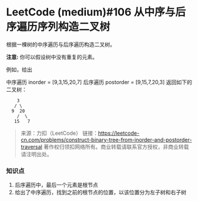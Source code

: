 
# LeetCode (medium)#106 从中序与后序遍历序列构造二叉树
根据一棵树的中序遍历与后序遍历构造二叉树。

**注意:**
你可以假设树中没有重复的元素。

例如，给出

中序遍历 inorder = [9,3,15,20,7]
后序遍历 postorder = [9,15,7,20,3]
返回如下的二叉树：
	
	    3
	   / \
	  9  20
	    /  \
	   15   7

>来源：力扣（LeetCode）
链接：https://leetcode-cn.com/problems/construct-binary-tree-from-inorder-and-postorder-traversal
著作权归领扣网络所有。商业转载请联系官方授权，非商业转载请注明出处。


### 知识点
1. 后序遍历中，最后一个元素是根节点
2. 给出了中序遍历，找到之前的根节点的位置，以该位置分为左子树和右子树